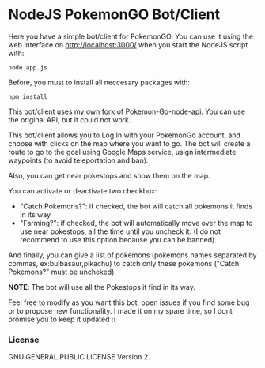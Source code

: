 # NodeJS PokemonGO Bot/Client

Here you have a simple bot/client for PokemonGO. You can use it using the web interface on [http://localhost:3000/](http://localhost:3000/) when you start the NodeJS script with:

```
node app.js
```

Before, you must to install all neccesary packages with:

```
npm install
```

This bot/client uses my own [fork](https://github.com/segura2010/Pokemon-GO-node-api) of [Pokemon-Go-node-api](https://github.com/Armax/Pokemon-GO-node-api). You can use the original API, but it could not work.

This bot/client allows you to Log In with your PokemonGo account, and choose with clicks on the map where you want to go. The bot will create a route to go to the goal using Google Maps service, usign intermediate waypoints (to avoid teleportation and ban).

Also, you can get near pokestops and show them on the map.

You can activate or deactivate two checkbox:

- "Catch Pokemons?": if checked, the bot will catch all pokemons it finds in its way
- "Farming?": if checked, the bot will automatically move over the map to use near pokestops, all the time until you uncheck it. (I do not recommend to use this option because you can be banned).

And finally, you can give a list of pokemons (pokemons names separated by commas, ex:bulbasaur,pikachu) to catch only these pokemons ("Catch Pokemons?" must be uncheked).

**NOTE**: The bot will use all the Pokestops it find in its way.

Feel free to modify as you want this bot, open issues if you find some bug or to propose new functionality. I made it on my spare time, so I dont promise you to keep it updated :(



### License

GNU GENERAL PUBLIC LICENSE Version 2.